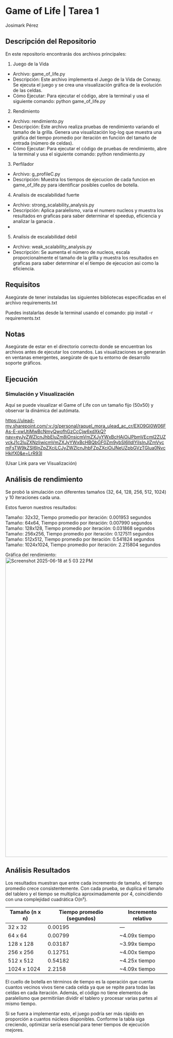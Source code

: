 # Game of Life | Tarea 1

Josimark Pérez

## Descripción del Repositorio

En este repositorio encontrarás dos archivos principales:

1. Juego de la Vida

- Archivo: game_of_life.py
- Descripción: Este archivo implementa el Juego de la Vida de Conway. Se ejecuta el juego y se crea una visualización gráfica de la evolución de las celdas.
- Cómo Ejecutar: Para ejecutar el código, abre la terminal y usa el siguiente comando: python game_of_life.py


2. Rendimiento

- Archivo: rendimiento.py
- Descripción: Este archivo realiza pruebas de rendimiento variando el tamaño de la grilla. Genera una visualización log-log que muestra una gráfica del tiempo promedio por iteración en función del tamaño de entrada (número de celdas).
- Cómo Ejecutar: Para ejecutar el código de pruebas de rendimiento, abre la terminal y usa el siguiente comando: python rendimiento.py

3. Perfilador
- Archivo: g_profileC.py
- Descripción: Muestra los tiempos de ejecucion de cada funcion en game_of_life.py para identificar posibles cuellos de botella.

4. Analisis de escalabilidad fuerte 
- Archivo: strong_scalability_analysis.py
- Descripción: Aplica paralelismo, varia el numero nucleos y muestra los resultados en graficas para saber determinar el speedup, eficiencia y analizar la ganacia .
- 

5. Analisis de escalabilidad debil
- Archivo: weak_scalability_analysis.py
- Descripción: Se aumenta el número de nucleos, escala proporcionalmente el tamaño de la grilla y muestra los resultados en graficas para saber determinar el el tiempo de ejecucion asi como la eficiencia.

## Requisitos

Asegúrate de tener instaladas las siguientes bibliotecas especificadas en el archivo requirements.txt

Puedes instalarlas desde la terminal usando el comando: pip install -r requirements.txt

## Notas
Asegúrate de estar en el directorio correcto donde se encuentran los archivos antes de ejecutar los comandos.
Las visualizaciones se generarán en ventanas emergentes, asegúrate de que tu entorno de desarrollo soporte gráficos.

## Ejecución

### Simulación y Visualización
 Aquí se puede visualizar el Game of Life con un tamaño fijo (50x50) y observar la dinámica del autómata.

https://ulead-my.sharepoint.com/:v:/g/personal/raquel_mora_ulead_ac_cr/EXO9Gl0W06FAs-E-xwUtiMwBcNmyQwofhGzCcCjw6xdXkQ?nav=eyJyZWZlcnJhbEluZm8iOnsicmVmZXJyYWxBcHAiOiJPbmVEcml2ZUZvckJ1c2luZXNzIiwicmVmZXJyYWxBcHBQbGF0Zm9ybSI6IldlYiIsInJlZmVycmFsTW9kZSI6InZpZXciLCJyZWZlcnJhbFZpZXciOiJNeUZpbGVzTGlua0NvcHkifX0&e=LrR93l

(Usar Link para ver Visualización)

## Análisis de rendimiento
Se probó la simulación con diferentes tamaños (32, 64, 128, 256, 512, 1024) y 10 iteraciones cada una.

Estos fueron nuestros resultados:

Tamaño: 32x32, Tiempo promedio por iteración: 0.001953 segundos
Tamaño: 64x64, Tiempo promedio por iteración: 0.007990 segundos
Tamaño: 128x128, Tiempo promedio por iteración: 0.031868 segundos
Tamaño: 256x256, Tiempo promedio por iteración: 0.127511 segundos
Tamaño: 512x512, Tiempo promedio por iteración: 0.541824 segundos
Tamaño: 1024x1024, Tiempo promedio por iteración: 2.215804 segundos

Gráfica del rendimiento:
<img width="931" alt="Screenshot 2025-06-18 at 5 03 22 PM" src="https://github.com/user-attachments/assets/a6745d2f-557f-41ec-adf6-06db8bedddac" />

## Análisis Resultados

Los resultados muestran que entre cada incremento de tamaño, el tiempo promedio crece consistentemente. Con cada prueba, se duplica el tamaño del tablero y el tiempo se multiplica aproximadamente por 4, coincidiendo con una complejidad cuadrática O(n²).

| Tamaño (n x n) | Tiempo promedio (segundos) | Incremento relativo |
| -------------- | -------------------------- | ------------------------------ |
| 32 x 32        | 0.00195                    | —                              |
| 64 x 64        | 0.00799                    | \~4.09x tiempo                 |
| 128 x 128      | 0.03187                    | \~3.99x tiempo                 |
| 256 x 256      | 0.12751                    | \~4.00x tiempo                 |
| 512 x 512      | 0.54182                    | \~4.25x tiempo                 |
| 1024 x 1024    | 2.2158                     | \~4.09x tiempo                 |

El cuello de botella en términos de tiempo es la operación que cuenta cuantos vecinos vivos tiene cada celda ya  que se repite para todas las celdas en cada iteración.  Además, el código no tiene elementos de paralelismo que permitiriían dividir el tablero y procesar varias partes al mismo tiempo. 

Si se fuera a implementar esto, el juego podría ser más rápido en proporción a cuantos núcleos disponibles. Conforme la tabla siga creciendo, optimizar sería esencial para tener tiempos de ejecución mejores.
